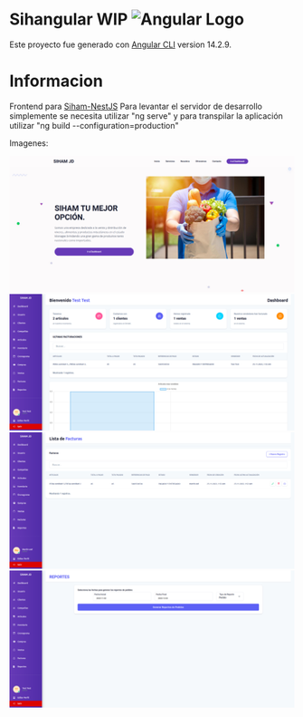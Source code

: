 # Sihangular WIP <img src="https://upload.wikimedia.org/wikipedia/commons/8/83/Cib-angular_(CoreUI_Icons_v1.0.0).svg" width="32" alt="Angular Logo" />

Este proyecto fue generado con [Angular CLI](https://github.com/angular/angular-cli) version 14.2.9.

# Informacion
Frontend para [Siham-NestJS](https://github.com/waskull/siham-nestjs)
Para levantar el servidor de desarrollo simplemente se necesita utilizar "ng serve" y para transpilar la aplicación utilizar "ng build --configuration=production"


Imagenes:

<img src="https://raw.githubusercontent.com/waskull/sihangular/main/images/home.png" alt="Sihangular Home" />

<img src="https://raw.githubusercontent.com/waskull/sihangular/main/images/dash.png" width="720" alt="Sihangular Dash" />

<img src="https://raw.githubusercontent.com/waskull/sihangular/main/images/facturas.png" width="720" alt="Sihangular Facturas" />

<img src="https://raw.githubusercontent.com/waskull/sihangular/main/images/reportes.png" width="720" alt="Sihangular Reportes" />


